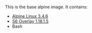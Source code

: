 This is the base alpine image.  It contains:

- [Alpine Linux 3.4.6](https://alpinelinux.org/)
- [S6 Overlay 1.18.1.5](https://github.com/just-containers/s6-overlay)
- Bash
